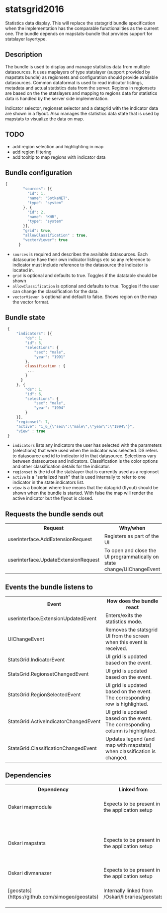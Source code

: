 # statsgrid2016

Statistics data display. This will replace the statsgrid bundle specification when the implementation has the comparable functionalities as the current one. The bundle depends on mapstats-bundle that provides support for statslayer layertype.

## Description

The bundle is used to display and manage statistics data from multiple datasources. It uses maplayers of type statslayer (support provided by mapstats bundle) as regionsets and configuration should provide available datasources. Common dataformat is used to read indicator listings, metadata and actual statistics data from the server. Regions in regionsets are based on the the statslayers and mapping to regions data for statistics data is handled by the server side implementation.

Indicator selector, regionset selector and a datagrid with the indicator data are shown in a flyout. Also manages the statistics data state that is used by mapstats to visualize the data on map.

## TODO

* add region selection and highlighting in map
* add region filtering
* add tooltip to map regions with indicator data

## Bundle configuration

```javascript
{
        "sources": [{
          "id": 1,
          "name": "SotkaNET",
          "type": "system"
        }, {
          "id": 2,
          "name": "KHR",
          "type": "system"
        }],
        "grid": true,
        "allowClassification" : true,
        "vectorViewer": true
      }
```

* `sources` is required and describes the available datasources. Each datasource have their own indicator listings etc so any reference to indicator must include reference to the datasource the indicator is located in.
* `grid` is optional and defaults to true. Toggles if the datatable should be shown
* `allowClassification` is optional and defaults to true. Toggles if the user can change the classification for the data.
* `vectorViewer` is optional and default to false. Shows region on the map the vector format.


## Bundle state

```javascript
 {
     "indicators": [{
         "ds": 1,
         "id": 5,
         "selections": {
             "sex": "male",
             "year": "1991"
         },
         classification : {
          ...
         }
       }
     }, {
         "ds": 1,
         "id": 6,
         "selections": {
             "sex": "male",
             "year": "1994"
         }
     }],
     "regionset": 7,
     "active": "1_6_{\"sex\":\"male\",\"year\":\"1994\"}",
     "view" : true
 }
```

* `indicators` lists any indicators the user has selected with the parameters (selections) that were used when the indicator was selected. DS refers to datasource and id to indicator id in that datasource. Selections vary between datasources and indicators. Classification is the color options and other classification details for the indicator.
* `regionset` is the id of the statslayer that is currently used as a regionset
* `active` is a "serialized hash" that is used internally to refer to one indicator in the state.indicators list.
* `view` is a boolean where true means that the datagrid (flyout) should be shown when the bundle is started. With false the map will render the active indicator but the flyout is closed.

## Requests the bundle sends out

<table class="table">
  <tr>
    <th>Request</th><th>Why/when</th>
  </tr>
  <tr>
    <td>userinterface.AddExtensionRequest</td><td> Registers as part of the UI </td>
  </tr>
  <tr>
    <td>userinterface.UpdateExtensionRequest</td><td> To open and close the UI programmatically on state change/UIChangeEvent</td>
  </tr>
</table>


## Events the bundle listens to

<table class="table">
  <tr>
    <th>Event</th><th>How does the bundle react</th>
  </tr>
  <tr>
    <td>userinterface.ExtensionUpdatedEvent</td>
    <td>Enters/exits the statistics mode.</td>
  </tr>
  <tr>
    <td>UIChangeEvent</td>
    <td>Removes the statsgrid UI from the screen when this event is received.</td>
  </tr>
  <tr>
    <td>StatsGrid.IndicatorEvent</td>
    <td>UI grid is updated based on the event.</td>
  </tr>
  <tr>
    <td>StatsGrid.RegionsetChangedEvent</td>
    <td>UI grid is updated based on the event.</td>
  </tr>
  <tr>
    <td>StatsGrid.RegionSelectedEvent</td>
    <td>UI grid is updated based on the event. The corresponding row is highlighted.</td>
  </tr>
  <tr>
    <td>StatsGrid.ActiveIndicatorChangedEvent</td>
    <td>UI grid is updated based on the event. The corresponding column is highlighted.</td>
  </tr>
  <tr>
    <td>StatsGrid.ClassificationChangedEvent</td>
    <td>Updates legend (and map with mapstats) when classification is changed.</td>
  </tr>
</table>

## Dependencies

<table class="table">
  <tr>
    <th>Dependency</th><th>Linked from</th><th>Purpose</th>
  </tr>
  <tr>
    <td> Oskari mapmodule</td>
    <td> Expects to be present in the application setup </td>
    <td> To control maplayers as regionsets via requests </td>
  </tr>
  <tr>
    <td> Oskari mapstats </td>
    <td> Expects to be present in the application setup </td>
    <td> Provides support for statslayer layertype which are used as regionsets </td>
  </tr>
  <tr>
    <td> Oskari divmanazer</td>
    <td> Expects to be present in the application setup </td>
    <td> For basic UI components </td>
  </tr>
  <tr>
    <td> [geostats](https://github.com/simogeo/geostats)</td>
    <td> Internally linked from /Oskari/libraries/geostats</td>
    <td> Needed for the classifications of the data</td>
  </tr>
</table>
